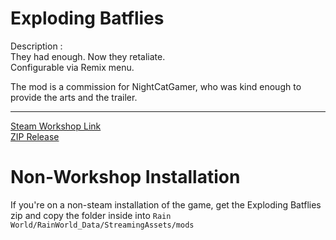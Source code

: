 # Exploding Batflies

Description : <br>
They had enough. Now they retaliate. <br>
Configurable via Remix menu.

The mod is a commission for NightCatGamer, who was kind enough to provide the arts and the trailer.
***
[Steam Workshop Link](https://steamcommunity.com/sharedfiles/filedetails/?id=2976287804)
<br>
[ZIP Release](https://github.com/NoirCatto/RainWorldRemix/raw/master/ExplodingBatflies/(DOWNLOAD%20THIS)%20ExplodingBatflies.zip)
# Non-Workshop Installation
If you're on a non-steam installation of the game, get the Exploding Batflies zip and copy the folder inside into `Rain World/RainWorld_Data/StreamingAssets/mods`